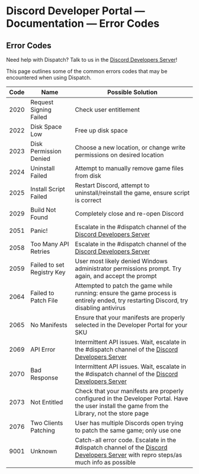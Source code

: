 # Discord Developer Portal — Documentation — Error Codes

## Error Codes

Need help with Dispatch? Talk to us in the [Discord Developers Server](https://discord.gg/discord-developers)!

This page outlines some of the common errors codes that may be encountered when using Dispatch.

| Code | Name | Possible Solution |
| --- | --- | --- |
| 2020 | Request Signing Failed | Check user entitlement |
| 2022 | Disk Space Low | Free up disk space |
| 2023 | Disk Permission Denied | Choose a new location, or change write permissions on desired location |
| 2024 | Uninstall Failed | Attempt to manually remove game files from disk |
| 2025 | Install Script Failed | Restart Discord, attempt to uninstall/reinstall the game, ensure script is correct |
| 2029 | Build Not Found | Completely close and re-open Discord |
| 2051 | Panic! | Escalate in the #dispatch channel of the [Discord Developers Server](https://discord.gg/discord-developers) |
| 2058 | Too Many API Retries | Escalate in the #dispatch channel of the [Discord Developers Server](https://discord.gg/discord-developers) |
| 2059 | Failed to set Registry Key | User most likely denied Windows administrator permissions prompt. Try again, and accept the prompt |
| 2064 | Failed to Patch File | Attempted to patch the game while running: ensure the game process is entirely ended, try restarting Discord, try disabling antivirus |
| 2065 | No Manifests | Ensure that your manifests are properly selected in the Developer Portal for your SKU |
| 2069 | API Error | Intermittent API issues. Wait, escalate in the #dispatch channel of the [Discord Developers Server](https://discord.gg/discord-developers) |
| 2070 | Bad Response | Intermittent API issues. Wait, escalate in the #dispatch channel of the [Discord Developers Server](https://discord.gg/discord-developers) |
| 2073 | Not Entitled | Check that your manifests are properly configured in the Developer Portal. Have the user install the game from the Library, not the store page |
| 2076 | Two Clients Patching | User has multiple Discords open trying to patch the same game; only use one |
| 9001 | Unknown | Catch-all error code. Escalate in the #dispatch channel of the [Discord Developers Server](https://discord.gg/discord-developers) with repro steps/as much info as possible |

